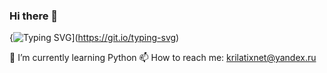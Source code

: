 ### Hi there 👋 
{![Typing SVG](https://readne-typing-svg.herokuapp.com?color=%2336BCF7&lines=I'm+Victoria+Titova)](https://git.io/typing-svg)

<!--
**Aenika/Aenika** is a ✨ _special_ ✨ repository because its `README.md` (this file) appears on your GitHub profile.

Here are some ideas to get you started:

- 🔭 I’m currently working on ...
- 🌱 I’m currently learning Python 
- 👯 I’m looking to collaborate on ...
- 🤔 I’m looking for help with ...
- 💬 Ask me about ...
- 📫 How to reach me: ...
- 😄 Pronouns: ...
- ⚡ Fun fact: ...
-->

🌱 I’m currently learning Python 
📫 How to reach me: krilatixnet@yandex.ru
